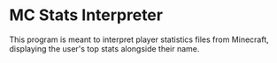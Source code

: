 # MC Stats Interpreter

This program is meant to interpret player statistics files from Minecraft, displaying the user's top stats alongside their name.